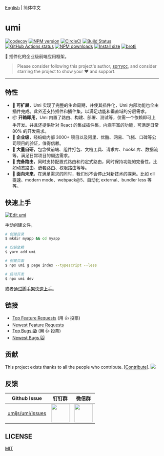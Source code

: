 [English](./README.md) | 简体中文

# umi

[![codecov](https://codecov.io/gh/umijs/umi/branch/master/graph/badge.svg)](https://codecov.io/gh/umijs/umi) [![NPM version](https://img.shields.io/npm/v/umi.svg?style=flat)](https://npmjs.org/package/umi) [![CircleCI](https://circleci.com/gh/umijs/umi/tree/master.svg?style=svg)](https://circleci.com/gh/umijs/umi/tree/master) [![Build Status](https://dev.azure.com/umijs/umi/_apis/build/status/umijs.umi?branchName=master)](https://dev.azure.com/umijs/umi/_build/latest?definitionId=1&branchName=master) [![GitHub Actions status](https://github.com/umijs/umi/workflows/Node%20CI/badge.svg)](https://github.com/umijs/umi) [![NPM downloads](http://img.shields.io/npm/dm/umi.svg?style=flat)](https://npmjs.org/package/umi) [![Install size](https://badgen.net/packagephobia/install/umi)](https://packagephobia.now.sh/result?p=umi) [![brotli](https://badgen.net/bundlephobia/minzip/umi)](https://bundlephobia.com/result?p=umi)

🍙 插件化的企业级前端应用框架。

> Please consider following this project's author, [sorrycc](https://github.com/sorrycc), and consider starring the project to show your ❤️ and support.

---

## 特性

- 🎉 **可扩展**，Umi 实现了完整的生命周期，并使其插件化，Umi 内部功能也全由插件完成。此外还支持插件和插件集，以满足功能和垂直域的分层需求。
- 📦 **开箱即用**，Umi 内置了路由、构建、部署、测试等，仅需一个依赖即可上手开发。并且还提供针对 React 的集成插件集，内涵丰富的功能，可满足日常 80% 的开发需求。
- 🐠 **企业级**，经蚂蚁内部 3000+ 项目以及阿里、优酷、网易、飞猪、口碑等公司项目的验证，值得信赖。
- 🚀 **大量自研**，包含微前端、组件打包、文档工具、请求库、hooks 库、数据流等，满足日常项目的周边需求。
- 🌴 **完备路由**，同时支持配置式路由和约定式路由，同时保持功能的完备性，比如动态路由、嵌套路由、权限路由等等。
- 🚄 **面向未来**，在满足需求的同时，我们也不会停止对新技术的探索。比如 dll 提速、modern mode、webpack@5、自动化 external、bundler less 等等。

## 快速上手

[![Edit umi](https://codesandbox.io/static/img/play-codesandbox.svg)](https://codesandbox.io/s/umi-2d4js?autoresize=1&fontsize=14&hidenavigation=1&module=%2Fsrc%2Fpages%2Findex.tsx&theme=dark)

手动创建文件，

```bash
# 创建目录
$ mkdir myapp && cd myapp

# 安装依赖
$ yarn add umi

# 创建页面
$ npx umi g page index --typescript --less

# 启动开发
$ npx umi dev
```

或者[通过脚手架快速上手](https://umijs.org/zh-CN/docs/getting-started)。

## 链接

- [Top Feature Requests](https://github.com/umijs/umi/issues?q=is%3Aissue+is%3Aopen+label%3Atype%28enhancement%29+sort%3Areactions-%2B1-desc+) (用 👍 投票)
- [Newest Feature Requests](https://github.com/umijs/umi/issues?q=is%3Aopen+is%3Aissue+label%3Atype%28enhancement%29)
- [Top Bugs 😱](https://github.com/umijs/umi/issues?q=is%3Aissue+is%3Aopen+label%3Atype%28bug%29+sort%3Areactions-%2B1-desc+) (用 👍 投票)
- [Newest Bugs 🙀](https://github.com/umijs/umi/issues?q=is%3Aopen+is%3Aissue+label%3Atype%28bug%29)

## 贡献

This project exists thanks to all the people who contribute. [[Contribute](CONTRIBUTING.md)]. <a href="https://github.com/umijs/umi/graphs/contributors"><img src="https://opencollective.com/umi/contributors.svg?width=890&button=false" /></a>

## 反馈

| Github Issue | 钉钉群 | 微信群 |
| --- | --- | --- |
| [umijs/umi/issues](https://github.com/umijs/umi/issues) | <img src="https://img.alicdn.com/imgextra/i1/O1CN01ELxCL91aNEQCOC4WR_!!6000000003317-0-tps-1284-1644.jpg" width="60" /> | <img src="https://img.alicdn.com/imgextra/i1/O1CN01SXbs9I28PhUahMoWZ_!!6000000007925-0-tps-1170-1503.jpg" width="60" /> |

## LICENSE

[MIT](https://github.com/umijs/umi/blob/master/LICENSE)
